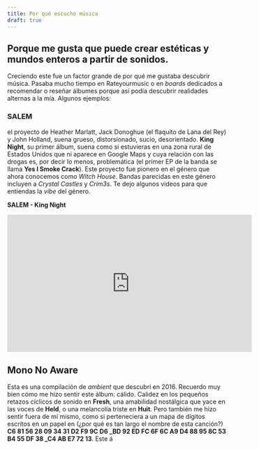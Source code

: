 ```yaml
---
title: Por qué escucho música
draft: true
---
```

## Porque me gusta que puede crear estéticas y mundos enteros a partir de sonidos. 

Creciendo este fue un factor grande de por qué me gustaba descubrir música. Pasaba mucho tiempo en Rateyourmusic o en *boards* dedicados a recomendar o reseñar álbumes porque así podía descubrir realidades alternas a la mía. Algunos ejemplos:

### SALEM

el proyecto de Heather Marlatt, Jack Donoghue (el flaquito de Lana del Rey) y John Holland, suena grueso, distorsionado, sucio, desorientado. **King Night**, su primer álbum, suena como si estuvieras en una zona rural de Estados Unidos que ni aparece en Google Maps y cuya relación con las drogas es, por decir lo menos, problemática (el primer EP de la banda se llama **Yes I Smoke Crack**). Este proyecto fue pionero en el género que ahora conocemos como *Witch House*. Bandas parecidas en este género incluyen a *Crystal Castles* y *Crim3s*. Te dejo algunos videos para que entiendas la *vibe* del género.


**SALEM - King Night**

<iframe width="560" height="315" src="https://www.youtube.com/embed/fHiO2HTGUcA?si=-TlpAUssmoLcNQcT" title="YouTube video player" frameborder="0" allow="accelerometer; autoplay; clipboard-write; encrypted-media; gyroscope; picture-in-picture; web-share" referrerpolicy="strict-origin-when-cross-origin" allowfullscreen></iframe>

## Mono No Aware

Esta es una compilación de *ambient* que descubrí en 2016. Recuerdo muy bien cómo me hizo sentir este álbum: cálido. Calidez en los pequeños retazos cíclicos de sonido en **Fresh**, una amabilidad nostálgica que yace en las voces de **Held**, o una melancolía triste en **Huit**. Pero también me hizo sentir fuera de mí mismo, como si perteneciera a un mapa de dígitos escritos en un papel en (¿por qué es tan largo el nombre de esta canción?) **C6 81 56 28 09 34 31 D2 F9 9C D6 _BD 92 ED FC 6F 6C A9 D4 88 95 8C 53 B4 55 DF 38 _C4 AB E7 72 13**. Este á
